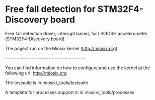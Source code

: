 # Free fall detection for STM32F4-Discovery board

Free fall detection driver, interrupt based, for LIS3DSH accelerometer (STM32F4-Discovery board).

The project run on the Miosix kernel (http://miosix.org).

============================

You can find information on how to configure and use the kernel
at the following url: http://miosix.org

The testsuite is in miosix/_tools/testsuite

A template for processes support in in miosix/_tools/processes
